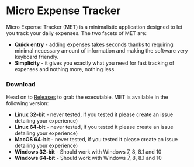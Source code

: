 # Micro Expense Tracker

Micro Expense Tracker (MET) is a minimalistic application designed to let you track your daily expenses. The two facets of MET are:
 
 - **Quick entry** - adding expenses takes seconds thanks to requiring minimal necessary amount of information and making the software very keyboard friendly.
 - **Simplicity** - it gives you exactly what you need for fast tracking of expenses and nothing more, nothing less.
 
### Download

Head on to [Releases](https://github.com/RetrocadeNet/MicroExpenseTracker/releases) to grab the executable. MET is available in the following version:

 - **Linux 32-bit** - never tested, if you tested it please create an issue detailing your experience)
 - **Linux 64-bit** - never tested, if you tested it please create an issue detailing your experience)
 - **MacOS 64-bit** - never tested, if you tested it please create an issue detailing your experience)
 - **Windows 32-bit** - Should work with Windows 7, 8, 8.1 and 10 
 - **Windows 64-bit** - Should work with Windows 7, 8, 8.1 and 10 